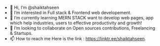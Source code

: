 - 👋 Hi, I’m @shaiktahseen
- 👀 I’m interested in Full stack & Frontend web developement.
- 🌱 I’m currently learning MERN STACK want to develop web pages, app which help industries, users to effective productivity and growth!
- 💞️ I’m looking to collaborate on Open sources contributions, Freelancing & Startups.
- 📫 How to reach me Here is the link : https://linktr.ee/shaiktahseen.

<!---
shaiktahseen/shaiktahseen is a ✨ special ✨ repository because its `README.md` (this file) appears on your GitHub profile.
You can click the Preview link to take a look at your changes.
--->
